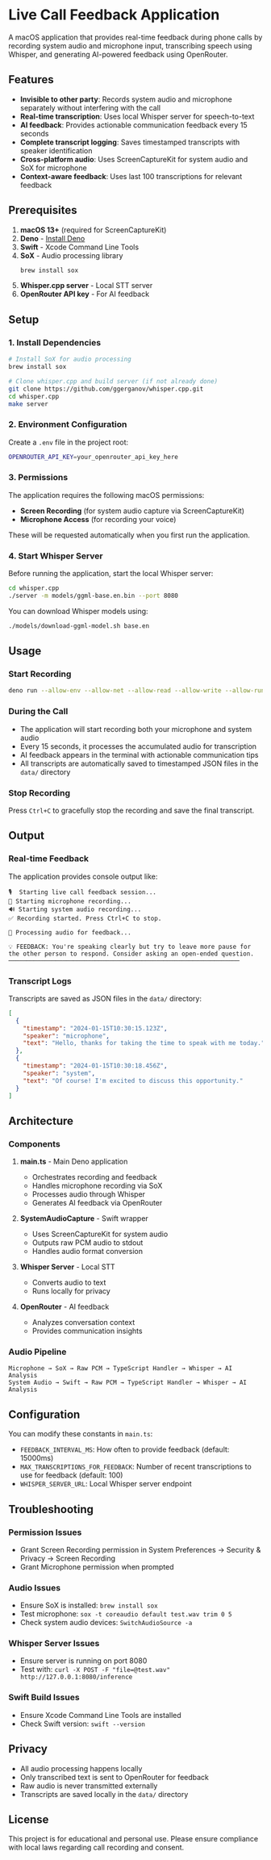 # Live Call Feedback Application

A macOS application that provides real-time feedback during phone calls by recording system audio and microphone input, transcribing speech using Whisper, and generating AI-powered feedback using OpenRouter.

## Features

- **Invisible to other party**: Records system audio and microphone separately without interfering with the call
- **Real-time transcription**: Uses local Whisper server for speech-to-text
- **AI feedback**: Provides actionable communication feedback every 15 seconds
- **Complete transcript logging**: Saves timestamped transcripts with speaker identification
- **Cross-platform audio**: Uses ScreenCaptureKit for system audio and SoX for microphone
- **Context-aware feedback**: Uses last 100 transcriptions for relevant feedback

## Prerequisites

1. **macOS 13+** (required for ScreenCaptureKit)
2. **Deno** - [Install Deno](https://deno.land/manual/getting_started/installation)
3. **Swift** - Xcode Command Line Tools
4. **SoX** - Audio processing library
   ```bash
   brew install sox
   ```
5. **Whisper.cpp server** - Local STT server
6. **OpenRouter API key** - For AI feedback

## Setup

### 1. Install Dependencies

```bash
# Install SoX for audio processing
brew install sox

# Clone whisper.cpp and build server (if not already done)
git clone https://github.com/ggerganov/whisper.cpp.git
cd whisper.cpp
make server
```

### 2. Environment Configuration

Create a `.env` file in the project root:

```bash
OPENROUTER_API_KEY=your_openrouter_api_key_here
```

### 3. Permissions

The application requires the following macOS permissions:
- **Screen Recording** (for system audio capture via ScreenCaptureKit)
- **Microphone Access** (for recording your voice)

These will be requested automatically when you first run the application.

### 4. Start Whisper Server

Before running the application, start the local Whisper server:

```bash
cd whisper.cpp
./server -m models/ggml-base.en.bin --port 8080
```

You can download Whisper models using:
```bash
./models/download-ggml-model.sh base.en
```

## Usage

### Start Recording

```bash
deno run --allow-env --allow-net --allow-read --allow-write --allow-run --env-file=.env main.ts
```

### During the Call

- The application will start recording both your microphone and system audio
- Every 15 seconds, it processes the accumulated audio for transcription
- AI feedback appears in the terminal with actionable communication tips
- All transcripts are automatically saved to timestamped JSON files in the `data/` directory

### Stop Recording

Press `Ctrl+C` to gracefully stop the recording and save the final transcript.

## Output

### Real-time Feedback
The application provides console output like:
```
🎙️  Starting live call feedback session...
🎤 Starting microphone recording...
🔊 Starting system audio recording...
✅ Recording started. Press Ctrl+C to stop.

🔄 Processing audio for feedback...

💡 FEEDBACK: You're speaking clearly but try to leave more pause for the other person to respond. Consider asking an open-ended question.
────────────────────────────────────────────────────────────────
```

### Transcript Logs
Transcripts are saved as JSON files in the `data/` directory:

```json
[
  {
    "timestamp": "2024-01-15T10:30:15.123Z",
    "speaker": "microphone",
    "text": "Hello, thanks for taking the time to speak with me today."
  },
  {
    "timestamp": "2024-01-15T10:30:18.456Z",
    "speaker": "system",
    "text": "Of course! I'm excited to discuss this opportunity."
  }
]
```

## Architecture

### Components

1. **main.ts** - Main Deno application
   - Orchestrates recording and feedback
   - Handles microphone recording via SoX
   - Processes audio through Whisper
   - Generates AI feedback via OpenRouter

2. **SystemAudioCapture** - Swift wrapper
   - Uses ScreenCaptureKit for system audio
   - Outputs raw PCM audio to stdout
   - Handles audio format conversion

3. **Whisper Server** - Local STT
   - Converts audio to text
   - Runs locally for privacy

4. **OpenRouter** - AI feedback
   - Analyzes conversation context
   - Provides communication insights

### Audio Pipeline

```
Microphone → SoX → Raw PCM → TypeScript Handler → Whisper → AI Analysis
System Audio → Swift → Raw PCM → TypeScript Handler → Whisper → AI Analysis
```

## Configuration

You can modify these constants in `main.ts`:

- `FEEDBACK_INTERVAL_MS`: How often to provide feedback (default: 15000ms)
- `MAX_TRANSCRIPTIONS_FOR_FEEDBACK`: Number of recent transcriptions to use for feedback (default: 100)
- `WHISPER_SERVER_URL`: Local Whisper server endpoint

## Troubleshooting

### Permission Issues
- Grant Screen Recording permission in System Preferences → Security & Privacy → Screen Recording
- Grant Microphone permission when prompted

### Audio Issues
- Ensure SoX is installed: `brew install sox`
- Test microphone: `sox -t coreaudio default test.wav trim 0 5`
- Check system audio devices: `SwitchAudioSource -a`

### Whisper Server Issues
- Ensure server is running on port 8080
- Test with: `curl -X POST -F "file=@test.wav" http://127.0.0.1:8080/inference`

### Swift Build Issues
- Ensure Xcode Command Line Tools are installed
- Check Swift version: `swift --version`

## Privacy

- All audio processing happens locally
- Only transcribed text is sent to OpenRouter for feedback
- Raw audio is never transmitted externally
- Transcripts are saved locally in the `data/` directory

## License

This project is for educational and personal use. Please ensure compliance with local laws regarding call recording and consent. 